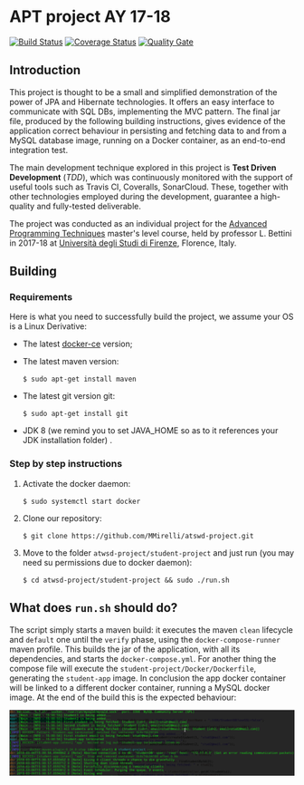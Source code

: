 # APT project AY 17-18 
[![Build Status](https://travis-ci.org/MMirelli/atswd-project.svg?branch=master)](https://travis-ci.org/MMirelli/atswd-project) [![Coverage Status](https://coveralls.io/repos/github/MMirelli/atswd-project/badge.svg?branch=master)](https://coveralls.io/github/MMirelli/atswd-project?branch=master) [![Quality Gate](https://sonarcloud.io/api/project_badges/measure?project=it.fi.mirelli%3Astudent-project&metric=alert_status)](https://sonarcloud.io/dashboard?id=it.fi.mirelli%3Astudent-project)

##  Introduction

This project is thought to be a small and simplified demonstration of the power of JPA and Hibernate technologies.   It offers an easy  interface to communicate with SQL  DBs, implementing the MVC pattern. The final jar file, produced by the following building instructions, gives evidence of the application correct behaviour in persisting and fetching data to and from a MySQL database image, running on a Docker container, as an end-to-end integration test. 

The main development technique explored in this project is **Test Driven Development** (*TDD*), which was continuously monitored with the support of useful tools such as Travis CI, Coveralls, SonarCloud. These, together with other technologies employed during the development, guarantee a high-quality and fully-tested deliverable.   

The project was conducted as an individual project for the [Advanced Programming Techniques](https://www.unifi.it/p-ins2-2017-480807-0.html) master's level course, held by professor L. Bettini in 2017-18 at [Università degli Studi di Firenze](https://www.unifi.it), Florence, Italy. 

##  Building

###	Requirements

Here is what you need to successfully build the project, we assume your OS is a Linux Derivative:

- The latest [docker-ce](https://docs.docker.com/install/linux/docker-ce/ubuntu/) version;

- The latest maven version:

	```
	$ sudo apt-get install maven
	```
	
- The latest git version git:

	```	
	$ sudo apt-get install git
	```

- JDK 8 (we remind you to set JAVA_HOME so as to it references your JDK installation folder) . 


### Step by step instructions

	 
1. Activate the docker daemon:

	```	
	$ sudo systemctl start docker
	``` 


2. Clone our repository:
	
	```	
	$ git clone https://github.com/MMirelli/atswd-project.git
	```
	
3. Move to the folder `atwsd-project/student-project` and just run (you may need su permissions due to docker daemon):

	```	
	$ cd atwsd-project/student-project && sudo ./run.sh
	``` 
## What does `run.sh` should do?

The script simply starts a maven build: it executes the maven `clean` lifecycle and `default` one until the `verify` phase, using the `docker-compose-runner` maven profile. This builds the jar of the application, with all its dependencies, and starts the `docker-compose.yml`. For another thing the compose file will execute the `student-project/Docker/Dockerfile`, generating the `student-app` image. In conclusion the app docker container will be linked to a different docker container, running a MySQL docker image.
At the end of the build this is the expected behaviour:	

![](pics/compose-success.png)


